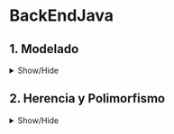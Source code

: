 # BackEndJava

## 1. Modelado
<details>
  <summary> Show/Hide </summary>
  <img src=1_PracticaHarry/screenShots/uml.png>
  <img src=1_PracticaHarry/screenShots/Modelado.png>
</details>

## 2. Herencia y Polimorfismo
<details>
  <summary> Show/Hide </summary>
  <img src=2_practicaMona/screenshots/running.png>
</details>
